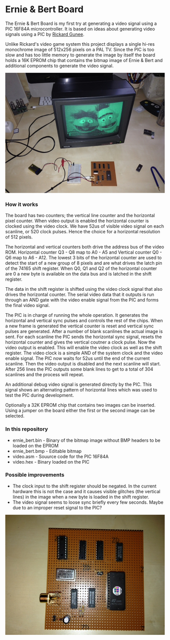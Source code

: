 # Ernie & Bert Board
The Ernie & Bert Board is my first try at generating a video signal using a PIC 16F84A microcontroller. It is based on ideas about generating video signals using a PIC by [Rickard Gunee](http://www.rickard.gunee.com/projects/video/pic/howto.php). 

Unlike Rickard's video game system this project displays a single hi-res monochrome image of 512x256 pixels on a PAL TV. Since the PIC is too slow and has too little memory to generate the image by itself the board holds a 16K EPROM chip that contains the bitmap image of Ernie & Bert and additional components to generate the video signal.

![](https://raw.githubusercontent.com/DhrBaksteen/ErnieAndBertBoard/master/IMG_0859.JPG)

### How it works
The board has two counters; the vertical line counter and the horizontal pixel counter. When video output is enabled the horizontal counter is clocked using the video clock. We have 52us of visible video signal on each scanline, or 520 clock pulses. Hence the choice for a horizontal resolution of 512 pixels. 

The horizontal and vertical counters both drive the address bus of the video ROM. Horizontal counter Q3 - Q8 map to A0 - A5 and Vertical counter Q0 - Q6 map to A6 - A12. The lowest 3 bits of the horizontal counter are used to detect the start of a new group of 8 pixels and are what drives the latch pin of the 74165 shift register. When Q0, Q1 and Q2 of the horizontal counter are 0 a new byte is available on the data bus and is latched in the shift register.

The data in the shift register is shifted using the video clock signal that also drives the horizontal counter. The serial video data that it outputs is run through an AND gate with the video enable signal from the PIC and forms the final video signal.

The PIC is in charge of running the whole operation. It generates the horizontal and vertical sync pulses and controls the rest of the chips. When a new frame is generated the vertical counter is reset and vertical sync pulses are generated. After a number of blank scanlines the actual image is sent. For each scanline the PIC sends the horizontal sync signal, resets the horizontal counter and gives the vertical coutner a clock pulse. Now the video output is enabled. This will enable the video clock as well as the shift register. The video clock is a simple AND of the system clock and the video enable signal. The PIC now waits for 52us until the end of the current scanline. Then the video output is disabled and the next scanline will start. After 256 lines the PIC outputs some blank lines to get to a total of 304 scanlines and the process will repeat.

An additional debug video signal is generated directly by the PIC. This signal shows an alternating pattern of horizontal lines which was used to test the PIC during development.

Optionally a 32K EPROM chip that contains two images can be inserted. Using a jumper on the board either the first or the second image can be selected.

### In this repository
* ernie_bert.bin - Binary of the bitmap image without BMP headers to be loaded on the EPROM
* ernie_bert.bmp - Editable bitmap
* video.asm - Souurce code for the PIC 16F84A
* video.hex - Binary loaded on the PIC

### Possible improvements
* The clock input to the shift register should be negated. In the current hardware this is not the case and it causes visible glitches (the vertical lines) in the image when a new byte is loaded in the shift register.
* The video signal seems to loose sync briefly every few seconds. Maybe due to an improper reset signal to the PIC?

![](https://raw.githubusercontent.com/DhrBaksteen/ErnieAndBertBoard/master/IMG_0847.JPG)
